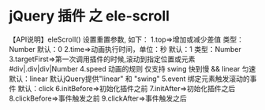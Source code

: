 # jQuery 插件 之 ele-scroll

 【API说明】eleScroll()
 设置重置参数, 如下：
 1.top=>增加或减少差值  类型：Number 默认：0
 2.time=>动画执行时间，单位：秒 默认：1  类型：Number
 3.targetFirst=>第一次调用插件的时候,滚动到指定位置或元素 #div|.div|div|Number
 4.speed 动画的规则 仅支持 swing 快到慢 && linear 匀速  默认：linear  默认jQuery提供"linear" 和 "swing"
 5.event 绑定元素触发滚动的事件 默认：click
 6.initBefore=>初始化插件之前
 7.initAfter=>初始化插件之后
 8.clickBefore=>事件触发之前
 9.clickAfter=>事件触发之后
